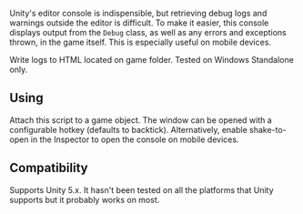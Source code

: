 Unity's editor console is indispensible, but retrieving debug logs and warnings
outside the editor is difficult. To make it easier, this console displays
output from the `Debug` class, as well as any errors and exceptions thrown, in
the game itself. This is especially useful on mobile devices.

Write logs to HTML located on game folder. Tested on Windows Standalone only.


## Using

Attach this script to a game object. The window can be opened with a
configurable hotkey (defaults to backtick). Alternatively, enable shake-to-open
in the Inspector to open the console on mobile devices.


## Compatibility

Supports Unity 5.x. It hasn't been tested on all the platforms that Unity
supports but it probably works on most.
